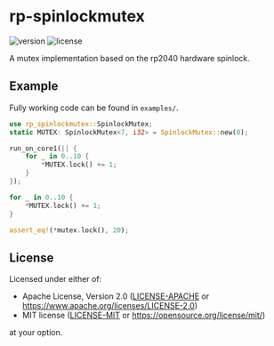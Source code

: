 # rp-spinlockmutex
![version](https://img.shields.io/crates/v/rp-spinlockmutex?style=flat-square)
![license](https://img.shields.io/crates/l/rp-spinlockmutex?style=flat-square)

A mutex implementation based on the rp2040 hardware spinlock.

## Example

Fully working code can be found in ``examples/``.

```rust
use rp_spinlockmutex::SpinlockMutex;
static MUTEX: SpinlockMutex<7, i32> = SpinlockMutex::new(0);

run_on_core1(|| {
    for _ in 0..10 {
        *MUTEX.lock() += 1;
    }
});

for _ in 0..10 {
    *MUTEX.lock() += 1;
}

assert_eq!(*mutex.lock(), 20);
```

## License
Licensed under either of:

* Apache License, Version 2.0 ([LICENSE-APACHE](LICENSE-APACHE) or https://www.apache.org/licenses/LICENSE-2.0)
* MIT license ([LICENSE-MIT](LICENSE-MIT) or https://opensource.org/license/mit/)

at your option.
